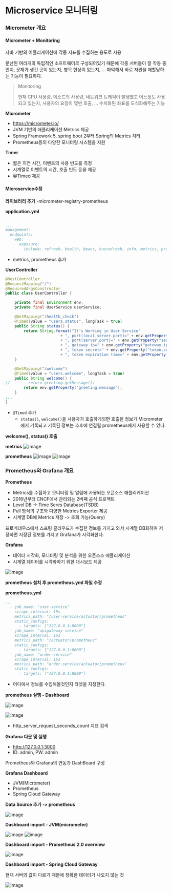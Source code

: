 # Microservice 모니터링

### Micrometer 개요

#### Micrometer + Monitoring

자바 기반의 어플리케이션에 각종 지표를 수집하는 용도로 사용

분산된 여러개의 독립적인 소프트웨어로 구성되어있기 때문에 각종 서버들이 잘 작동 중인지, 문제가 생긴 곳이 있는지, 병목 현상이 있는지, ... 파악해서 바로 자원을 재할당하는 기능이 필요하다.

> Monitoring
> 
> 현재 CPU 사용량, 메소드의 사용량, 네트워크 트래픽이 발생했고 어느정도 사용되고 있는지, 사용자의 요청이 몇번 호출, ... 수치화된 좌표를 도식화해주는 기능


**Micrometer**
- https://micrometer.io/
- JVM 기반의 애플리케이션 Metrics 제공
- Spring Framework 5, spring boot 2부터 Spring의 Metrics 처리
- Prometheus등의 다양한 모니터링 시스템을 지원

**Timer**
- 짧은 지연 시간, 이벤트의 사용 빈도를 측정
- 시계열로 이벤트의 시간, 호출 빈도 등을 제공
- @Timed 제공

#### Microservice수정

**라이브러리 추가**
-micrometer-registry-prometheus

**application.yml**

```yml

...
management:
  endpoints:
    web:
      exposure:
        include: refresh, health, beans, busrefresh, info, metrics, prometheus
```
- metrics, prometheus 추가 



**UserController**

```java
@RestController
@RequestMapping("/")
@RequiredArgsConstructor
public class UserController {

    private final Environment env;
    private final UserService userService;

    @GetMapping("/health_check")
    @Timed(value = "users.status", longTask = true)
    public String status() {
        return String.format("It's Working in User Service"
                        + ", port(local.server.port)=" + env.getProperty("local.server.port")
                        + ", port(server.port)=" + env.getProperty("server.port")
                        + ", gateway ip=" + env.getProperty("gateway.ip")
                        + ", token secret=" + env.getProperty("token.secret")
                        + ", token expiration time=" + env.getProperty("token.expiration_time"));
    }

    @GetMapping("/welcome")
    @Timed(value = "users.welcome", longTask = true)
    public String welcome() {
//        return greeting.getMessage();
        return env.getProperty("greeting.message");
    }
...
}
```
- `@Timed` 추가
  - `status()`, `welcome()`을 사용자가 호출하게되면 호출된 정보가 Micrometer에서 기록되고 기록된 정보는 추후에 연결될 prometheus에서 사용할 수 있다.

**welcome(), status() 호출**

**metrics**
![image](https://user-images.githubusercontent.com/83503188/197508630-b1fe5cd7-1662-4d54-862d-3cb46c265fb3.png)

**prometheus**
![image](https://user-images.githubusercontent.com/83503188/197508931-34caddf9-5235-4839-9425-9c91389fc0be.png)
![image](https://user-images.githubusercontent.com/83503188/197508832-17260ad2-716a-4514-bc97-144a41f86716.png)

### Prometheus와 Grafana 개요

**Prometheus**
- Metrics를 수집하고 모니터링 및 알람에 사용되는 오픈소스 애플리케이션
- 2016년부터 CNCF에서 관리되는 2버째 공식 프로젝트
- Level DB -> Time Seres Database(TSDB)
- Pull 방식의 구조와 다양한 Metrics Exporter 제공
- 시계열 DB에 Metrics 저장 -> 조회 가능(Query)

프로메테우스에서 스프링 클라우드가 수집한 정보를 가지고 와서 시계열 DB화하여 저장하면 저장된 정보를 가지고 Grafana가 시각화한다.

**Grafana**
- 데이터 시각화, 모니터링 및 분석을 위한 오픈소스 애플리케이션
- 시계열 데이터를 시각화하기 위한 대시보드 제공 

![image](https://user-images.githubusercontent.com/83503188/197510043-01a60417-f9ab-426d-98da-0438e213f72b.png)


**prometheus 설치 후 prometheus.yml 파일 수정**

**prometheus.yml**

```yml
...
  - job_name: "user-service"
    scrape_interval: 15s
    metrics_path: "/user-service/actuator/prometheus"
    static_configs:
      - targets: ["127.0.0.1:8000"]
  - job_name: "apigateway-service"
    scrape_interval: 15s
    metrics_path: "/actuator/prometheus"
    static_configs:
      - targets: ["127.0.0.1:8000"]
  - job_name: "order-service"
    scrape_interval: 15s
    metrics_path: "order-service/actuator/prometheus"
    static_configs:
      - targets: ["127.0.0.1:8000"]


```
- 어디에서 정보를 수집해올것인지 타겟을 지정한다.

**prometheus 실행 - Dashboard**

![image](https://user-images.githubusercontent.com/83503188/197510986-18490a8f-2dcd-4604-a1dd-b868b7d700f2.png)

![image](https://user-images.githubusercontent.com/83503188/197511204-d0a549fd-d2a4-4935-9d6f-9b8a912b1e2d.png)
- http_server_request_seconds_count 지표 검색

**Grafana 다운 및 실행**
- http://127.0.0.1:3000
- ID: admin, PW: admin

Prometheus와 Grafana의 연동과 DashBoard 구성

**Grafana Dashboard**
- JVM(Micrometer)
- Prometheus
- Spring Cloud Gateway

**Data Source 추가 -> prometheus**

![image](https://user-images.githubusercontent.com/83503188/197514744-a83062a3-5b16-4910-846d-b3f43a8dc12c.png)

**Dashboard import - JVM(micrometer)**

![image](https://user-images.githubusercontent.com/83503188/197515305-b531cc15-820c-4caf-add1-377945e7db48.png)
![image](https://user-images.githubusercontent.com/83503188/197515380-0192eed0-bd1f-4ca0-b146-4e2f3360091c.png)

**Dashboard import - Prometheus 2.0 overview**

![image](https://user-images.githubusercontent.com/83503188/197515649-f8954741-f5aa-48ba-8857-73361e7ea08b.png)

**Dashboard import - Spring Cloud Gateway**

현재 서버의 값이 다르기 때문에 정확한 데이터가 나오지 않는 것

![image](https://user-images.githubusercontent.com/83503188/197516603-2dda90e8-d8e6-42a1-9377-ac475c461fd8.png)

